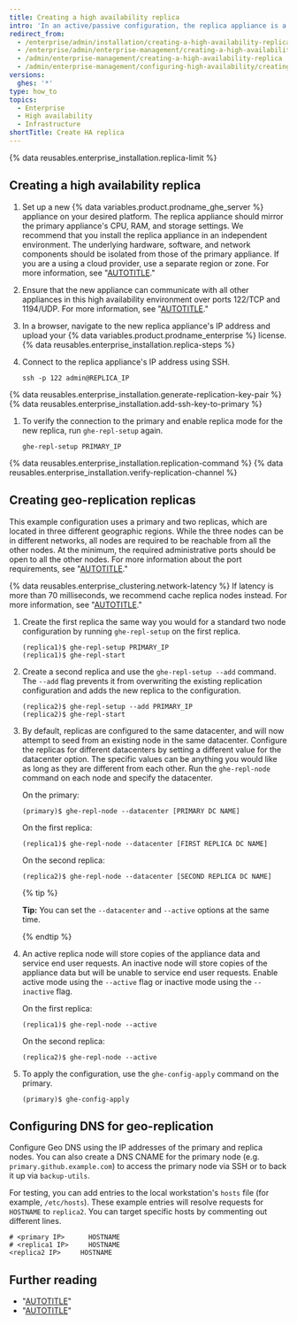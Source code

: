 ```yaml
---
title: Creating a high availability replica
intro: 'In an active/passive configuration, the replica appliance is a redundant copy of the primary appliance. If the primary appliance fails, high availability mode allows the replica to act as the primary appliance, allowing minimal service disruption.'
redirect_from:
  - /enterprise/admin/installation/creating-a-high-availability-replica
  - /enterprise/admin/enterprise-management/creating-a-high-availability-replica
  - /admin/enterprise-management/creating-a-high-availability-replica
  - /admin/enterprise-management/configuring-high-availability/creating-a-high-availability-replica
versions:
  ghes: '*'
type: how_to
topics:
  - Enterprise
  - High availability
  - Infrastructure
shortTitle: Create HA replica
---
```

{% data reusables.enterprise_installation.replica-limit %}

## Creating a high availability replica

1. Set up a new {% data variables.product.prodname_ghe_server %} appliance on your desired platform. The replica appliance should mirror the primary appliance's CPU, RAM, and storage settings. We recommend that you install the replica appliance in an independent environment. The underlying hardware, software, and network components should be isolated from those of the primary appliance. If you are a using a cloud provider, use a separate region or zone. For more information, see "[AUTOTITLE](/admin/installation/setting-up-a-github-enterprise-server-instance)."
1. Ensure that the new appliance can communicate with all other appliances in this high availability environment over ports 122/TCP and 1194/UDP. For more information, see "[AUTOTITLE](/admin/configuration/configuring-network-settings/network-ports#administrative-ports)."
1. In a browser, navigate to the new replica appliance's IP address and upload your {% data variables.product.prodname_enterprise %} license.
{% data reusables.enterprise_installation.replica-steps %}
1. Connect to the replica appliance's IP address using SSH.

   ```shell
   ssh -p 122 admin@REPLICA_IP
   ```

{% data reusables.enterprise_installation.generate-replication-key-pair %}
{% data reusables.enterprise_installation.add-ssh-key-to-primary %}
1. To verify the connection to the primary and enable replica mode for the new replica, run `ghe-repl-setup` again.

   ```shell
   ghe-repl-setup PRIMARY_IP
   ```

{% data reusables.enterprise_installation.replication-command %}
{% data reusables.enterprise_installation.verify-replication-channel %}

## Creating geo-replication replicas

This example configuration uses a primary and two replicas, which are located in three different geographic regions. While the three nodes can be in different networks, all nodes are required to be reachable from all the other nodes. At the minimum, the required administrative ports should be open to all the other nodes. For more information about the port requirements, see "[AUTOTITLE](/admin/configuration/configuring-network-settings/network-ports#administrative-ports)."

{% data reusables.enterprise_clustering.network-latency %} If latency is more than 70 milliseconds, we recommend cache replica nodes instead. For more information, see "[AUTOTITLE](/admin/enterprise-management/caching-repositories/configuring-a-repository-cache)."

1. Create the first replica the same way you would for a standard two node configuration by running `ghe-repl-setup` on the first replica.

   ```shell
   (replica1)$ ghe-repl-setup PRIMARY_IP
   (replica1)$ ghe-repl-start
   ```

1. Create a second replica and use the `ghe-repl-setup --add` command. The `--add` flag prevents it from overwriting the existing replication configuration and adds the new replica to the configuration.

   ```shell
   (replica2)$ ghe-repl-setup --add PRIMARY_IP
   (replica2)$ ghe-repl-start
   ```

1. By default, replicas are configured to the same datacenter, and will now attempt to seed from an existing node in the same datacenter. Configure the replicas for different datacenters by setting a different value for the datacenter option. The specific values can be anything you would like as long as they are different from each other. Run the `ghe-repl-node` command on each node and specify the datacenter.

   On the primary:

   ```shell
   (primary)$ ghe-repl-node --datacenter [PRIMARY DC NAME]
   ```

   On the first replica:

   ```shell
   (replica1)$ ghe-repl-node --datacenter [FIRST REPLICA DC NAME]
   ```

   On the second replica:

   ```shell
   (replica2)$ ghe-repl-node --datacenter [SECOND REPLICA DC NAME]
   ```

   {% tip %}

   **Tip:** You can set the `--datacenter` and `--active` options at the same time.

   {% endtip %}
1. An active replica node will store copies of the appliance data and service end user requests. An inactive node will store copies of the appliance data but will be unable to service end user requests. Enable active mode using the `--active` flag or inactive mode using the `--inactive` flag.

   On the first replica:

   ```shell
   (replica1)$ ghe-repl-node --active
   ```

   On the second replica:

   ```shell
   (replica2)$ ghe-repl-node --active
   ```

1. To apply the configuration, use the `ghe-config-apply` command on the primary.
   ```shell
   (primary)$ ghe-config-apply
   ```

## Configuring DNS for geo-replication

Configure Geo DNS using the IP addresses of the primary and replica nodes. You can also create a DNS CNAME for the primary node (e.g. `primary.github.example.com`) to access the primary node via SSH or to back it up via `backup-utils`.

For testing, you can add entries to the local workstation's `hosts` file (for example, `/etc/hosts`). These example entries will resolve requests for `HOSTNAME` to `replica2`. You can target specific hosts by commenting out different lines.

``` <!-- markdownlint-disable-line fenced-code-language -->
# <primary IP>      HOSTNAME
# <replica1 IP>     HOSTNAME
<replica2 IP>     HOSTNAME
```

## Further reading

- "[AUTOTITLE](/admin/enterprise-management/configuring-high-availability/about-high-availability-configuration)"
- "[AUTOTITLE](/admin/enterprise-management/configuring-high-availability/about-geo-replication)"
